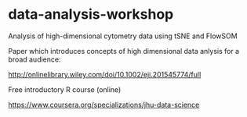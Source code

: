 # data-analysis-workshop
Analysis of high-dimensional cytometry data using tSNE and FlowSOM


Paper which introduces concepts of high dimensional data anlysis for a broad audience:

http://onlinelibrary.wiley.com/doi/10.1002/eji.201545774/full

Free introductory R course (online)

https://www.coursera.org/specializations/jhu-data-science
